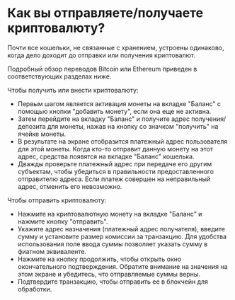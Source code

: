 # Как вы отправляете/получаете криптовалюту?

Почти все кошельки, не связанные с хранением, устроены одинаково, когда дело доходит до отправки или получения криптовалют.

Подробный обзор переводов Bitcoin или Ethereum приведен в соответствующих разделах ниже.

Чтобы получить или внести криптовалюту:

- Первым шагом является активация монеты на вкладке "Баланс" с помощью кнопки "добавить монету", если она еще не активна.
- Затем перейдите на вкладку "Баланс" и получите адрес получения/депозита для монеты, нажав на кнопку со значком "получить" на ячейке монеты.
- В результате на экране отобразится платежный адрес пользователя для этой монеты. Когда кто-то отправит данную монету на этот адрес, средства появятся на вкладке "Баланс" кошелька.
- Дважды проверьте платежный адрес при передаче его другим субъектам, чтобы убедиться в правильности предоставленного отправителю адреса. Если платеж совершен на неправильный адрес, отменить его невозможно.

Чтобы отправить криптовалюту:

- Нажмите на криптовалютную монету на вкладке "Баланс" и нажмите кнопку "отправить".
- Укажите адрес назначения (платежный адрес получателя), введите сумму и установите размер комиссии за транзакцию. Для удобства использования поле ввода суммы позволяет указать сумму в фиатном эквиваленте.
- Нажмите на кнопку продолжить, чтобы открыть окно окончательного подтверждения. Обратите внимание на значения на этом экране и убедитесь, что отправляемые суммы верны.
- Подтвердите транзакцию, чтобы отправить ее в блокчейн для обработки.